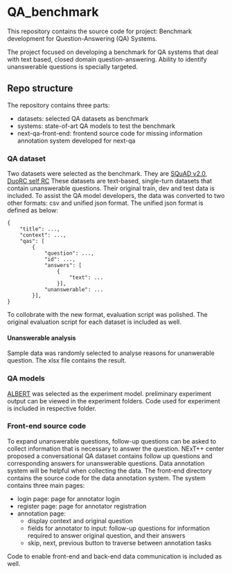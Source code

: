 # QA_benchmark

This repository contains the source code for project: Benchmark development for Question-Answering (QA) Systems.

The project focused on developing a benchmark for QA systems that deal with text based, closed domain question-answering. Ability to identify unanswerable questions is specially targeted.

## Repo structure 
The repository contains three parts:
- datasets: selected QA datasets as benchmark
- systems: state-of-art QA models to test the benchmark
- next-qa-front-end: frontend source code for missing information annotation system developed for next-qa

### QA dataset
Two datasets were selected as the benchmark. They are [SQuAD v2.0](https://rajpurkar.github.io/SQuAD-explorer/), [DuoRC self RC](https://duorc.github.io)  These datasets are text-based, single-turn datasets that contain unanswerable questions. Their original train, dev and test data is included.
To assist the QA model developers, the data was converted to two other formats: csv and unified json format. The unified json format is defined as below:
~~~
{
    "title": ...,
    "context": ...,
    "qas": [
        {
            "question": ...,
            "id": ...,
            "answers": [
                {
                    "text": ...
                }],
            "unanswerable": ...
        }],
}
~~~

To collobrate with the new format, evaluation script was polished. The original evaluation script for each dataset is included as well.

#### Unanswerable analysis
Sample data was randomly selected to analyse reasons for unanwerable question. The xlsx file contains the result.

### QA models
[ALBERT](https://github.com/google-research/albert) was selected as the experiment model. preliminary experiment output can be viewed in the experiment folders. Code used for experiment is included in respective folder.

### Front-end source code
To expand unanswerable questions, follow-up questions can be asked to collect information that is necessary to answer the question. NExT++ center proposed a conversational QA dataset contains follow up questions and corresponding answers for unanswerable questions. Data annotation system will be helpful when collecting the data. The front-end directory contains the source code for the data annotation system. The system contains three main pages:
- login page: page for annotator login
- register page: page for annotator registration 
- annotation page:
   * display context and original question
   * fields for annotator to input: follow-up questions for information required to answer original question, and their answers
   * skip, next, previous button to traverse between annotation tasks

Code to enable front-end and back-end data communication is included as well.
